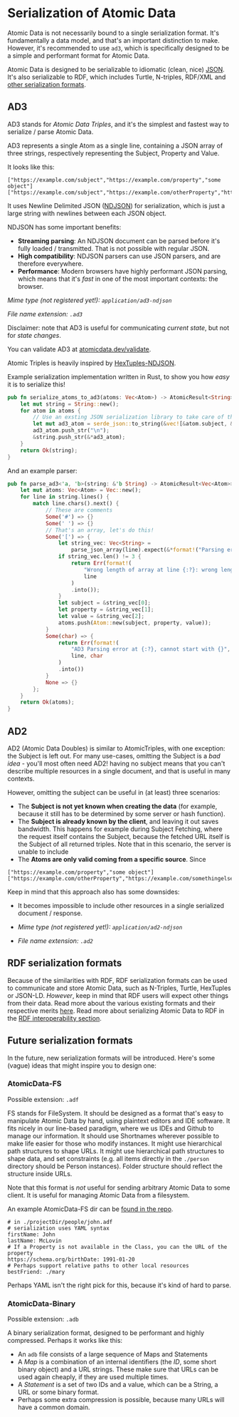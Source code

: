 # Serialization of Atomic Data

Atomic Data is not necessarily bound to a single serialization format.
It's fundamentally a data model, and that's an important distinction to make.
However, it's recommended to use `ad3`, which is specifically designed to be a simple and performant format for Atomic Data.

Atomic Data is designed to be serializable to idiomatic (clean, nice) [JSON](../interoperability/json.md).
It's also serializable to RDF, which includes Turtle, N-triples, RDF/XML and [other serialization formats](https://ontola.io/blog/rdf-serialization-formats/).

## AD3

AD3 stands for _Atomic Data Triples_, and it's the simplest and fastest way to serialize / parse Atomic Data.

AD3 represents a single Atom as a single line, containing a JSON array of three strings, respectively representing the Subject, Property and Value.

It looks like this:

```ad3
["https://example.com/subject","https://example.com/property","some object"]
["https://example.com/subject","https://example.com/otherProperty","https://example.com/somethingelse"]
```

It uses Newline Delimited JSON ([NDJSON](http://ndjson.org/)) for serialization, which is just a large string with newlines between each JSON object.

NDJSON has some important benefits:

- **Streaming parsing**: An NDJSON document can be parsed before it's fully loaded / transmitted. That is not possible with regular JSON.
- **High compatibility**: NDJSON parsers can use JSON parsers, and are therefore everywhere.
- **Performance**: Modern browsers have highly performant JSON parsing, which means that it's _fast_ in one of the most important contexts: the browser.

_Mime type (not registered yet!): `application/ad3-ndjson`_

_File name extension: `.ad3`_

Disclaimer: note that AD3 is useful for communicating _current state_, but not for _state changes_.

You can validate AD3 at [atomicdata.dev/validate](https://atomicdata.dev/validate).

Atomic Triples is heavily inspired by [HexTuples-NDJSON](https://github.com/ontola/hextuples).

Example serialization implementation written in Rust, to show you how _easy_ it is to serialize this!

```rust
pub fn serialize_atoms_to_ad3(atoms: Vec<Atom>) -> AtomicResult<String> {
    let mut string = String::new();
    for atom in atoms {
        // Use an exsting JSON serialization library to take care of the hard work (escaping quotes, etc.)
        let mut ad3_atom = serde_json::to_string(&vec![&atom.subject, &atom.property, &atom.value])?;
        ad3_atom.push_str("\n");
        &string.push_str(&*ad3_atom);
    }
    return Ok(string);
}
```

And an example parser:

```rust
pub fn parse_ad3<'a, 'b>(string: &'b String) -> AtomicResult<Vec<Atom>> {
    let mut atoms: Vec<Atom> = Vec::new();
    for line in string.lines() {
        match line.chars().next() {
            // These are comments
            Some('#') => {}
            Some(' ') => {}
            // That's an array, let's do this!
            Some('[') => {
                let string_vec: Vec<String> =
                    parse_json_array(line).expect(&*format!("Parsing error in {:?}", line));
                if string_vec.len() != 3 {
                    return Err(format!(
                        "Wrong length of array at line {:?}: wrong length of array, should be 3",
                        line
                    )
                    .into());
                }
                let subject = &string_vec[0];
                let property = &string_vec[1];
                let value = &string_vec[2];
                atoms.push(Atom::new(subject, property, value));
            }
            Some(char) => {
                return Err(format!(
                    "AD3 Parsing error at {:?}, cannot start with {}",
                    line, char
                )
                .into())
            }
            None => {}
        };
    }
    return Ok(atoms);
}
```

## AD2

AD2 (Atomic Data Doubles) is similar to AtomicTriples, with one exception: the Subject is left out.
For many use-cases, omitting the Subject is a _bad idea_ - you'll most often need AD2!
having no subject means that you can't describe multiple resources in a single document, and that is useful in many contexts.

However, omitting the subject can be useful in (at least) three scenarios:

- The **Subject is not yet known when creating the data** (for example, because it still has to be determined by some server or hash function).
- The **Subject is already known by the client**, and leaving it out saves bandwidth. This happens for example during Subject Fetching, where the request itself contains the Subject, because the fetched URL itself is the Subject of all returned triples. Note that in this scenario, the server is unable to include
- The **Atoms are only valid coming from a specific source**. Since

```ndjson
["https://example.com/property","some object"]
["https://example.com/otherProperty","https://example.com/somethingelse"]
```

Keep in mind that this approach also has some downsides:

- It becomes impossible to include other resources in a single serialized document / response.

- _Mime type (not registered yet!): `application/ad2-ndjson`_
- _File name extension: `.ad2`_

## RDF serialization formats

Because of the similarities with RDF, RDF serialization formats can be used to communicate and store Atomic Data, such as N-Triples, Turtle, HexTuples or JSON-LD.
_However_, keep in mind that RDF users will expect other things from their data.
Read more about the various existing formats and their respective merits [here](https://ontola.io/blog/rdf-serialization-formats/).
Read more about serializing Atomic Data to RDF in the [RDF interoperability section](../interoperability/rdf.md).

## Future serialization formats

In the future, new serialization formats will be introduced.
Here's some (vague) ideas that might inspire you to design one:

### AtomicData-FS

Possible extension: `.adf`

FS stands for FileSystem.
It should be designed as a format that's easy to manipulate Atomic Data by hand, using plaintext editors and IDE software.
It fits nicely in our line-based paradigm, where we us IDEs and Github to manage our information.
It should use Shortnames wherever possible to make life easier for those who modify instances.
It might use hierarchical path structures to shape URLs.
It might use hierarchical path structures to shape data, and set constraints (e.g. all items directly in the `./person` directory should be Person instances).
Folder structure should reflect the structure inside URLs.

Note that this format is _not_ useful for sending arbitrary Atomic Data to some client.
It is useful for managing Atomic Data from a filesystem.

An example AtomicData-FS dir can be [found in the repo](https://github.com/ontola/atomic-data/tree/master/examples/atomic-fs/people).

```
# in ./projectDir/people/john.adf
# serialization uses YAML syntax
firstName: John
lastName: McLovin
# If a Property is not available in the Class, you can the URL of the property
https://schema.org/birthDate: 1991-01-20
# Perhaps support relative paths to other local resources
bestFriend: ./mary
```

Perhaps YAML isn't the right pick for this, because it's kind of hard to parse.

### AtomicData-Binary

Possible extension: `.adb`

A binary serialization format, designed to be performant and highly compressed.
Perhaps it works like this:

- An `adb` file consists of a large sequence of Maps and Statements
- A _Map_ is a combination of an internal identifiers (the _ID_, some short binary object) and a URL strings. These make sure that URLs can be used again cheaply, if they are used multiple times.
- A _Statement_ is a set of two IDs and a value, which can be a String, a URL or some binary format.
- Perhaps some extra compression is possible, because many URLs will have a common domain.
